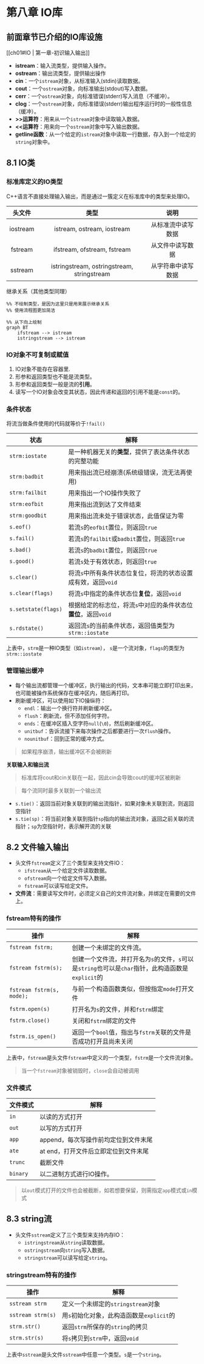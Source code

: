 # 第八章 IO库

## 前面章节已介绍的IO库设施

[[ch01#IO | 第一章-初识输入输出]]

- **istream**：输入流类型，提供输入操作。
- **ostream**：输出流类型，提供输出操作
- **cin**：一个`istream`对象，从标准输入(stdin)读取数据。
- **cout**：一个`ostream`对象，向标准输出(stdout)写入数据。
- **cerr**：一个`ostream`对象，向标准错误(stderr)写入消息（不缓冲）。
- **clog**：一个`ostream`对象，向标准错误(stderr)输出程序运行时的一般性信息（缓冲）。
- **>>运算符**：用来从一个`istream`对象中读取输入数据。
- **<<运算符**：用来向一个`ostream`对象中写入输出数据。
- **getline函数**：从一个给定的`istream`对象中读取一行数据，存入到一个给定的`string`对象中。
  
## 8.1 IO类

### 标准库定义的IO类型

C++语言不直接处理输入输出，而是通过一簇定义在标准库中的类型来处理IO。

头文件 | 类型 | 说明
:--:|:--:|:--:
iostream | istream, ostream, iostream | 从标准流中读写数据
fstream | ifstream, ofstream, fstream | 从文件中读写数据
sstream | istringstream, ostringstream, stringstream | 从字符串中读写数据

继承关系（其他类型同理）

```mermaid
%% 不绘制类型，是因为这里只是用来展示继承关系
%% 使用流程图更加简洁

%% 从下向上绘制
graph BT
	ifstream --> istream
	istringstream --> istream
```



### IO对象不可复制或赋值

1. IO对象不能存在容器里.
2. 形参和返回类型也不能是流类型。
3. 形参和返回类型一般是流的**引用**。
4. 读写一个IO对象会改变其状态，因此传递和返回的引用不能是`const`的。

### 条件状态

将流当做条件使用的代码就等价于`!fail()`

| 状态      | 解释 |
| ----------- | ----------- |
| `strm:iostate` | 是一种机器无关的**类型**，提供了表达条件状态的完整功能 |
| `strm:badbit` | 用来指出流已经崩溃(系统级错误，流无法再使用) |
| `strm:failbit` | 用来指出一个IO操作失败了 |
| `strm:eofbit` | 用来指出流到达了文件结束 |
| `strm:goodbit` | 用来指出流未处于错误状态，此值保证为零 |
| `s.eof()` | 若流`s`的`eofbit`置位，则返回`true` |
| `s.fail()` | 若流`s`的`failbit`或`badbit`置位，则返回`true` |
| `s.bad()` | 若流`s`的`badbit`置位，则返回`true` |
| `s.good()` | 若流`s`处于有效状态，则返回`true` |
| `s.clear()` | 将流`s`中所有条件状态位复位，将流的状态设置成有效，返回`void` |
| `s.clear(flags)` | 将流`s`中指定的条件状态位**复位**，返回`void` |
| `s.setstate(flags)` | 根据给定的标志位，将流`s`中对应的条件状态位**置位**，返回`void` |
| `s.rdstate()` | 返回流`s`的当前条件状态，返回值类型为`strm::iostate` |

上表中，`strm`是一种IO类型（如`istream`）， `s`是一个流对象，`flags`的类型为`strm::iostate`

### 管理输出缓冲

- 每个输出流都管理一个缓冲区，执行输出的代码，文本串可能立即打印出来，也可能被操作系统保存在缓冲区内，随后再打印。
- 刷新缓冲区，可以使用如下IO操纵符：
  - `endl`：输出一个换行符并刷新缓冲区。
  - `flush`：刷新流，但不添加任何字符。
  - `ends`：在缓冲区插入空字符`null`(`\0`)，然后刷新缓冲区。
  - `unitbuf`：告诉流接下来每次操作之后都要进行一次`flush`操作。
  - `nounitbuf`：回到正常的缓冲方式。

> 如果程序崩溃，输出缓冲区不会被刷新

**关联输入和输出流**

> 标准库将cout和cin关联在一起，因此cin会导致cout的缓冲区被刷新

> 每个流同时最多关联到一个输出流

- `s.tie()`：返回当前对象关联到的输出流指针，如果对象未关联到流，则返回空指针
- `s.tie(sp)`：将当前对象关联到指针`sp`指向的输出流对象，返回之前关联的流指针；`sp`为空指针时，表示解开流的关联


## 8.2 文件输入输出

- 头文件`fstream`定义了三个类型来支持文件IO：
  - `ifstream`从一个给定文件读取数据。
  - `ofstream`向一个给定文件写入数据。
  - `fstream`可以读写给定文件。
- **文件流**：需要读写文件时，必须定义自己的文件流对象，并绑定在需要的文件上。

### fstream特有的操作

| 操作      | 解释 |
| ----------- | ----------- |
| `fstream fstrm;` | 创建一个未绑定的文件流。 |
| `fstream fstrm(s);` | 创建一个文件流，并打开名为`s`的文件，`s`可以是`string`也可以是`char`指针，此构造函数是`explicit`的 |
| `fstream fstrm(s, mode);` | 与前一个构造函数类似，但按指定`mode`打开文件 |
| `fstrm.open(s)` | 打开名为`s`的文件，并和`fstrm`绑定 |
| `fstrm.close()` | 关闭和`fstrm`绑定的文件 |
| `fstrm.is_open()` | 返回一个`bool`值，指出与`fstrm`关联的文件是否成功打开且尚未关闭 |

上表中，`fstream`是头文件`fstream`中定义的一个类型，`fstrm`是一个文件流对象。

> 当一个`fstream`对象被销毁时，`close`会自动被调用

### 文件模式

| 文件模式 | 解释 |
| ----------- | ----------- |
|`in` | 以读的方式打开 |
| `out` | 以写的方式打开 |
| `app` | append，每次写操作前均定位到文件末尾 |
| `ate` | at end，打开文件后立即定位到文件末尾 |
| `trunc` | 截断文件 |
| `binary` | 以二进制方式进行IO操作。 |

> 以`out`模式打开的文件也会被截断，如若想要保留，则需指定`app`模式或`in`模式

## 8.3 string流

- 头文件`sstream`定义了三个类型来支持内存IO：
  - `istringstream`从`string`读取数据。
  - `ostringstream`向`string`写入数据。
  - `stringstream`可以读写给定`string`。

### stringstream特有的操作

| 操作 | 解释 |
| ----------- | ----------- |
|`sstream strm` | 定义一个未绑定的`stringstream`对象 |
| `sstream strm(s)` | 用`s`初始化对象，此构造函数是`explicit`的 |
| `strm.str()` | 返回`strm`所保存的`string`的拷贝 |
| `strm.str(s)` | 将`s`拷贝到`strm`中，返回`void` |

上表中`sstream`是头文件`sstream`中任意一个类型。`s`是一个`string`。
